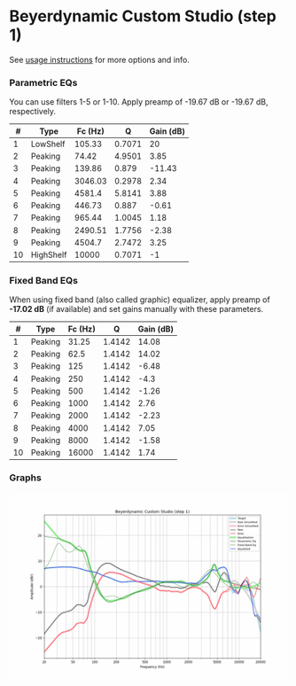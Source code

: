 # Beyerdynamic Custom Studio (step 1)
See [usage instructions](https://github.com/jaakkopasanen/AutoEq#usage) for more options and info.

### Parametric EQs
You can use filters 1-5 or 1-10. Apply preamp of -19.67 dB or -19.67 dB, respectively.

|   # | Type      |   Fc (Hz) |      Q |   Gain (dB) |
|-----|-----------|-----------|--------|-------------|
|   1 | LowShelf  |    105.33 | 0.7071 |       20    |
|   2 | Peaking   |     74.42 | 4.9501 |        3.85 |
|   3 | Peaking   |    139.86 | 0.879  |      -11.43 |
|   4 | Peaking   |   3046.03 | 0.2978 |        2.34 |
|   5 | Peaking   |   4581.4  | 5.8141 |        3.88 |
|   6 | Peaking   |    446.73 | 0.887  |       -0.61 |
|   7 | Peaking   |    965.44 | 1.0045 |        1.18 |
|   8 | Peaking   |   2490.51 | 1.7756 |       -2.38 |
|   9 | Peaking   |   4504.7  | 2.7472 |        3.25 |
|  10 | HighShelf |  10000    | 0.7071 |       -1    |

### Fixed Band EQs
When using fixed band (also called graphic) equalizer, apply preamp of **-17.02 dB** (if available) and set gains manually with these parameters.

|   # | Type    |   Fc (Hz) |      Q |   Gain (dB) |
|-----|---------|-----------|--------|-------------|
|   1 | Peaking |     31.25 | 1.4142 |       14.08 |
|   2 | Peaking |     62.5  | 1.4142 |       14.02 |
|   3 | Peaking |    125    | 1.4142 |       -6.48 |
|   4 | Peaking |    250    | 1.4142 |       -4.3  |
|   5 | Peaking |    500    | 1.4142 |       -1.26 |
|   6 | Peaking |   1000    | 1.4142 |        2.76 |
|   7 | Peaking |   2000    | 1.4142 |       -2.23 |
|   8 | Peaking |   4000    | 1.4142 |        7.05 |
|   9 | Peaking |   8000    | 1.4142 |       -1.58 |
|  10 | Peaking |  16000    | 1.4142 |        1.74 |

### Graphs
![](./Beyerdynamic%20Custom%20Studio%20(step%201).png)
